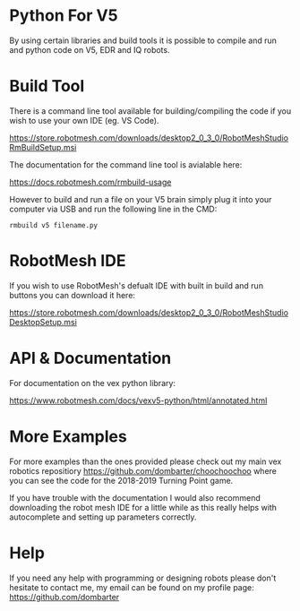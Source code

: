 # Python For V5

By using certain libraries and build tools it is possible to compile and run and python code on V5, EDR and IQ robots.

# Build Tool

There is a command line tool available for building/compiling the code if you wish to use your own IDE (eg. VS Code).

https://store.robotmesh.com/downloads/desktop2_0_3_0/RobotMeshStudioRmBuildSetup.msi

The documentation for the command line tool is avialable here:

https://docs.robotmesh.com/rmbuild-usage

However to build and run a file on your V5 brain simply plug it into your computer via USB and run the following line in the CMD:

```
rmbuild v5 filename.py
```

# RobotMesh IDE

If you wish to use RobotMesh's defualt IDE with built in build and run buttons you can download it here: 

https://store.robotmesh.com/downloads/desktop2_0_3_0/RobotMeshStudioDesktopSetup.msi

# API & Documentation

For documentation on the vex python library:

https://www.robotmesh.com/docs/vexv5-python/html/annotated.html

# More Examples

For more examples than the ones provided please check out my main vex robotics repositiory https://github.com/dombarter/choochoochoo where you can see the code for the 2018-2019 Turning Point game. 

If you have trouble with the documentation I would also recommend downloading the robot mesh IDE for a little while as this really helps with autocomplete and setting up parameters correctly. 

# Help

If you need any help with programming or designing robots please don't hesitate to contact me, my email can be found on my profile page: https://github.com/dombarter
